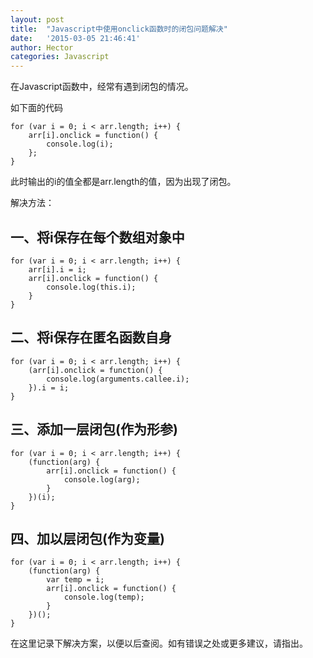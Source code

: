 ```yaml
---
layout: post
title:  "Javascript中使用onclick函数时的闭包问题解决"
date:   '2015-03-05 21:46:41'
author: Hector
categories: Javascript
---
```


在Javascript函数中，经常有遇到闭包的情况。

如下面的代码

    for (var i = 0; i < arr.length; i++) {
        arr[i].onclick = function() {
            console.log(i);
        };
    }

此时输出的i的值全都是arr.length的值，因为出现了闭包。

<!--more-->

解决方法：
## 一、将i保存在每个数组对象中
    
    for (var i = 0; i < arr.length; i++) {
        arr[i].i = i;
        arr[i].onclick = function() {
            console.log(this.i);
        }
    }
    
## 二、将i保存在匿名函数自身
    
    for (var i = 0; i < arr.length; i++) {
        (arr[i].onclick = function() {
            console.log(arguments.callee.i);
        }).i = i;
    }
    
## 三、添加一层闭包(作为形参)

    for (var i = 0; i < arr.length; i++) {
        (function(arg) {
            arr[i].onclick = function() {
                console.log(arg);
            }
        })(i);
    }

## 四、加以层闭包(作为变量)

    for (var i = 0; i < arr.length; i++) {
        (function(arg) {
            var temp = i;
            arr[i].onclick = function() {
                console.log(temp);
            }
        })();
    }
     
在这里记录下解决方案，以便以后查阅。如有错误之处或更多建议，请指出。